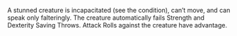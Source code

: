 A stunned creature is incapacitated (see the condition), can’t move, and can speak only falteringly.
The creature automatically fails Strength and Dexterity Saving Throws.
Attack Rolls against the creature have advantage.